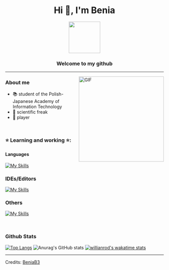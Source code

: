 
<h1 align="center">Hi 👋, I'm Benia</h1>
<div id="header" align="center">

  <img src="https://media.giphy.com/media/v1.Y2lkPTc5MGI3NjExZmFmZTExYTBjNjI3ZTEyYTIwMDhjN2E2YzNiMDhlMDU1NDg1MmRkMyZjdD1n/6vj5quVNRhoQw/giphy.gif" width="100"/>
</div>
<h3 align="center">Welcome to my github </h3>





----






<img align="right" height="270px" alt="GIF" src="https://user-images.githubusercontent.com/104169955/221680189-a0f02da4-2548-4565-a786-71201db22a46.gif" />

### About me
- 📚 student of the Polish-Japanese Academy of Information Technology
- 🌌 scientific freak
- 👾 player

<br>

### ⭐ Learning and working ⭐: 
#### Languages
[![My Skills](https://skillicons.dev/icons?i=java,python,cpp,&theme=dark)](https://skillicons.dev)

### IDEs/Editors

[![My Skills](https://skillicons.dev/icons?i=vscode,idea,vim&theme=dark)](https://skillicons.dev)

### Others
[![My Skills](https://skillicons.dev/icons?i=git&theme=dark)](https://skillicons.dev)


   

<br>



### Github Stats

[![Top Langs](https://github-readme-stats.vercel.app/api/top-langs/?username=beniab3&layout=compact&theme=rose_pine)](https://github.com/anuraghazra/github-readme-stats)
![Anurag's GitHub stats](https://github-readme-stats.vercel.app/api?username=beniab3&show_icons=true&theme=rose_pine)
[![willianrod's wakatime stats](https://github-readme-stats.vercel.app/api/wakatime?username=BeniaB3&layout=compact&theme=rose_pine)](https://github.com/anuraghazra/github-readme-stats)



-----
Credits: [BeniaB3](https://github.com/beniab3)




